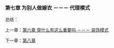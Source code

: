 ### 第七章 为别人做嫁衣 －－－ 代理模式

总结：




上一章：[第六章 穿什么有这么重要吗 －－－ 装饰模式](https://github.com/flyingalex/design-patterns-by-php/blob/master/chapter6.md)

下一章：[第八章](https://github.com/flyingalex/design-patterns-by-php/blob/master/chapter8.md)